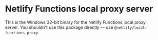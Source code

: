 # Netlify Functions local proxy server

This is the Windows 32-bit binary for the Netlify Functions local proxy server. You shouldn't use this package directly
— use `@netlify/local-functions-proxy`.
